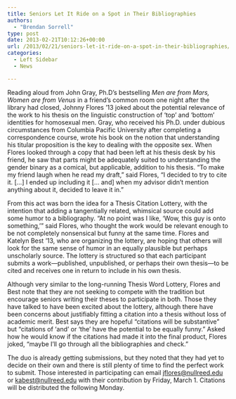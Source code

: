 ```yaml
---
title: Seniors Let It Ride on a Spot in Their Bibliographies
authors: 
  - "Brendan Sorrell"
type: post
date: 2013-02-21T10:12:26+00:00
url: /2013/02/21/seniors-let-it-ride-on-a-spot-in-their-bibliographies/
categories:
  - Left Sidebar
  - News

---
```

Reading aloud from John Gray, Ph.D&#8217;s bestselling _Men are from Mars, Women are from Venus_ in a friend’s common room one night after the library had closed, Johnny Flores ’13 joked about the potential relevance of the work to his thesis on the linguistic construction of ‘top’ and ‘bottom’ identities for homosexual men. Gray, who received his Ph.D. under dubious circumstances from Columbia Pacific University after completing a correspondence course, wrote his book on the notion that understanding his titular proposition is the key to dealing with the opposite sex. When Flores looked through a copy that had been left at his thesis desk by his friend, he saw that parts might be adequately suited to understanding the gender binary as a comical, but applicable, addition to his thesis. “To make my friend laugh when he read my draft,” said Flores, “I decided to try to cite it. […] I ended up including it [… and] when my advisor didn&#8217;t mention anything about it, decided to leave it in.”

From this act was born the idea for a Thesis Citation Lottery, with the intention that adding a tangentially related, whimsical source could add some humor to a bibliography. “At no point was I like, ‘Wow, this guy is onto something,’” said Flores, who thought the work would be relevant enough to be not completely nonsensical but funny at the same time. Flores and Katelyn Best ’13, who are organizing the lottery, are hoping that others will look for the same sense of humor in an equally plausible but perhaps unscholarly source. The lottery is structured so that each participant submits a work—published, unpublished, or perhaps their own thesis—to be cited and receives one in return to include in his own thesis.

Although very similar to the long-running Thesis Word Lottery, Flores and Best note that they are not seeking to compete with the tradition but encourage seniors writing their theses to participate in both. Those they have talked to have been excited about the lottery, although there have been concerns about justifiably fitting a citation into a thesis without loss of academic merit. Best says they are hopeful “citations will be substantive” but “citations of ‘and’ or ‘the’ have the potential to be equally funny.” Asked how he would know if the citations had made it into the final product, Flores joked, “maybe I’ll go through all the bibliographies and check.”

The duo is already getting submissions, but they noted that they had yet to decide on their own and there is still plenty of time to find the perfect work to submit. Those interested in participating can email [&#x6a;&#x66;&#x6c;&#x6f;&#x72;&#x65;&#x73;&#x40;<span class="oe_displaynone">null</span>&#x72;&#x65;&#x65;&#x64;&#x2e;&#x65;&#x64;&#x75;][1] or [&#x6b;&#x61;&#x62;&#x65;&#x73;&#x74;&#x40;<span class="oe_displaynone">null</span>&#x72;&#x65;&#x65;&#x64;&#x2e;&#x65;&#x64;&#x75;][2] with their contribution by Friday, March 1. Citations will be distributed the following Monday.

 [1]: mailto:&#x6a;&#x66;&#x6c;&#x6f;&#x72;&#x65;&#x73;&#x40;&#x72;&#x65;&#x65;&#x64;&#x2e;&#x65;&#x64;&#x75;
 [2]: mailto:&#x6b;&#x61;&#x62;&#x65;&#x73;&#x74;&#x40;&#x72;&#x65;&#x65;&#x64;&#x2e;&#x65;&#x64;&#x75;